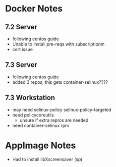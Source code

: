 # Docker Notes

## 7.2 Server
   - following centos guide
   - Unable to install pre-reqs with subscriptionm
   - cert issue

## 7.3 Server
   - following centos guide
   - added 3 repos,  this gets container-selinux????

## 7.3 Workstation
   - may need selinux-policy selinux-policy-targeted
   - need policycoreutils
      - unsure if extra repros are needed
   - need container-selinux rpm


# AppImage Notes
  - Had to install libXscreensaver (sp)






